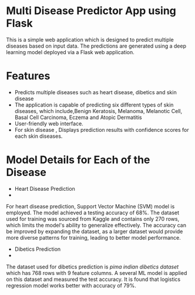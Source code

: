 # Multi Disease Predictor App using Flask
This is a simple web application which is designed to predict multiple diseases based on input data. The predictions are generated using a deep learning model deployed via a Flask web application.
# Features
* Predicts multiple diseases such as heart disease, dibetics and skin disease
* The application is capable of predicting six different types of skin diseases, which include,Benign Keratosis, Melanoma, Melanotic Cell, Basal Cell Carcinoma, Eczema and Atopic Dermatitis
* User-friendly web interface.
* For skin disease , Displays prediction results with confidence scores for each skin diseases.
# Model Details for Each of the Disease
* Heart Disease Prediction
* <br>
For heart disease prediction, Support Vector Machine (SVM) model is employed. The model achieved a testing accuracy of 68%. The dataset used for training was sourced from Kaggle and contains only 270 rows, which limits the model's ability to generalize effectively. 
The accuracy can be improved by expanding the dataset, as a larger dataset would provide more diverse patterns for training, leading to better model performance.
* Dibetics Prediction
* <br>
The dataset used for dibetics prediction is *pima indian dibetics dataset* which has 768 rows with 9 feature columns. A several ML model is applied on this dataset and measured the test accuracy. 
It is found that logistics regression model works better with accuracy of 79%.
